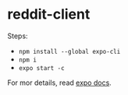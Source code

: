 # reddit-client

Steps:

- `npm install --global expo-cli`
- `npm i`
- `expo start -c`

For mor details, read [expo docs](https://docs.expo.io/versions/v36.0.0/get-started/installation/).
